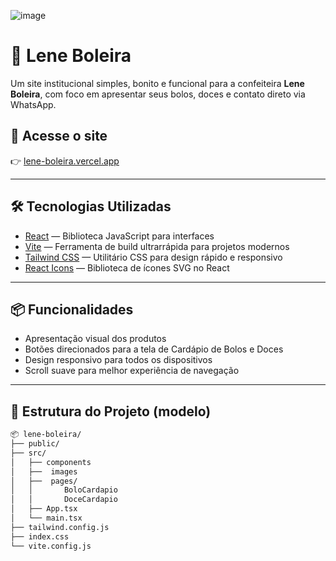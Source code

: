 ![image](https://github.com/user-attachments/assets/4452ed48-0cf9-4532-a614-13ca8eca6d1e)

# 🎂 Lene Boleira

Um site institucional simples, bonito e funcional para a confeiteira **Lene Boleira**, com foco em apresentar seus bolos, doces e contato direto via WhatsApp.

## 🔗 Acesse o site

👉 [lene-boleira.vercel.app](https://lene-boleira.vercel.app/)

---

## 🛠️ Tecnologias Utilizadas

- [React](https://reactjs.org/) — Biblioteca JavaScript para interfaces
- [Vite](https://vitejs.dev/) — Ferramenta de build ultrarrápida para projetos modernos
- [Tailwind CSS](https://tailwindcss.com/) — Utilitário CSS para design rápido e responsivo
- [React Icons](https://react-icons.github.io/react-icons/) — Biblioteca de ícones SVG no React

---

## 📦 Funcionalidades

- Apresentação visual dos produtos
- Botões direcionados para a tela de Cardápio de Bolos e Doces
- Design responsivo para todos os dispositivos
- Scroll suave para melhor experiência de navegação

---

## 📁 Estrutura do Projeto (modelo)

```bash
📦 lene-boleira/
├── public/
├── src/
│   ├── components
│   ├──  images
│   ├──  pages/
│   │       BoloCardapio
│   │       DoceCardapio
│   ├── App.tsx
│   └── main.tsx
├── tailwind.config.js
├── index.css
└── vite.config.js
